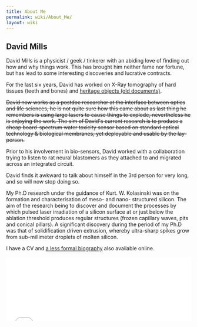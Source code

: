 ```yaml
---
title: About Me
permalink: wiki/About_Me/
layout: wiki
---
```


David Mills
-----------

David Mills is a physicist / geek / tinkerer with an abiding love of
finding out how and why things work. This has brought him neither fame
nor fortune, but has lead to some interesting discoveries and lucrative
contracts.

For the last six years, David has worked on X-Ray tomography of hard
tissues (teeth and bones) and [heritage objects (old
documents)](http://www.bbc.co.uk/news/uk-england-norfolk-25117533).

~~David now works as a postdoc researcher at the interface between
optics and life sciences, he is not quite sure how this came about as
last thing he remembers is using large lasers to cause things to
explode, nevertheless he is enjoying the work. The aim of David's
current research is to produce a cheap board-spectrum water toxicity
sensor based on standard optical technology & biological membranes, yet
deployable and usable by the lay-person.~~

Prior to his involvement in bio-sensors, David worked with a
collaboration trying to listen to rat neural blastomers as they attached
to and migrated across an integrated circuit.

David finds it awkward to talk about himself in the 3rd person for very
long, and so will now stop doing so.

My Ph.D research under the guidance of Kurt. W. Kolasinski was on the
formation and characterisation of meso- and nano- structured silicon.
The aim of the research being to discover and document the processes by
which pulsed laser irradiation of a silicon surface at or just below the
ablation threshold produces regular structures (frozen capillary waves,
pits and conical pillars). A significant discovery during the period of
my Ph.D was that of solidification driven extrusion, whereby ultra-sharp
spikes grow from sub-millimeter droplets of molten silicon.

I have a CV and [a less formal biography](/wiki/Bio2 "wikilink") also
available online.

<html>
<iframe src="/cgi-bin/email.cgi" width="100%" height="175px" frameborder="0">

Your browser does not seem to support iframes. Go to
<http://webshed.org/cgi-bin/email.cgi> and fill out the capcha. Sorry.

</iframe>

</html>

